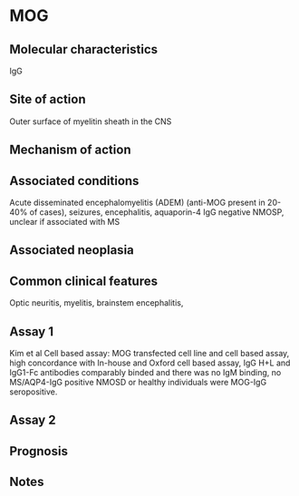 # MOG

## Molecular characteristics
IgG

## Site of action
Outer surface of myelitin sheath in the CNS

## Mechanism of action

## Associated conditions
Acute disseminated encephalomyelitis (ADEM) (anti-MOG present in 20-40% of cases), seizures, encephalitis, aquaporin-4 IgG negative NMOSP, unclear if associated with MS

## Associated neoplasia

## Common clinical features
Optic neuritis, myelitis, brainstem encephalitis,

## Assay 1
Kim et al Cell based assay: MOG transfected cell line and cell based assay, high concordance with In-house and Oxford cell based assay, IgG H+L and IgG1-Fc antibodies comparably binded and there was no IgM binding, no MS/AQP4-IgG positive NMOSD or healthy individuals were MOG-IgG seropositive.

## Assay 2

## Prognosis

## Notes
